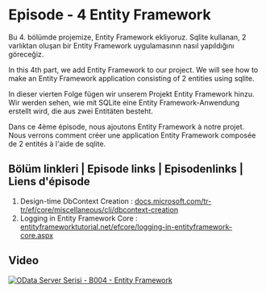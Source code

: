 # Episode - 4 Entity Framework

Bu 4. bölümde projemize, Entity Framework ekliyoruz. Sqlite kullanan, 2 varlıktan oluşan bir Entity Framework uygulamasının nasıl yapıldığını göreceğiz.

In this 4th part, we add Entity Framework to our project. We will see how to make an Entity Framework application consisting of 2 entities using sqlite.

In dieser vierten Folge fügen wir unserem Projekt Entity Framework hinzu. Wir werden sehen, wie mit SQLite eine Entity Framework-Anwendung erstellt wird, die aus zwei Entitäten besteht.

Dans ce 4ème épisode, nous ajoutons Entity Framework à notre projet. Nous verrons comment créer une application Entity Framework composée de 2 entités à l'aide de sqlite.

## Bölüm linkleri | Episode links | Episodenlinks | Liens d'épisode

1. Design-time DbContext Creation : [docs.microsoft.com/tr-tr/ef/core/miscellaneous/cli/dbcontext-creation](https://docs.microsoft.com/tr-tr/ef/core/miscellaneous/cli/dbcontext-creation)
2. Logging in Entity Framework Core : [entityframeworktutorial.net/efcore/logging-in-entityframework-core.aspx](https://www.entityframeworktutorial.net/efcore/logging-in-entityframework-core.aspx)

## Video  

[![OData Server Serisi - B004 - Entity Framework](https://i.ytimg.com/vi_webp/QdaUhJFW_1s/maxresdefault.webp)](http://www.youtube.com/watch?v=QdaUhJFW_1s)
